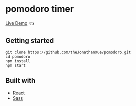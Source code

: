 # pomodoro timer

[Live Demo](https://thejonathanxue.github.io/pomodoro) :point_left:

## Getting started

```
git clone https://github.com/theJonathanXue/pomodoro.git
cd pomodoro
npm install
npm start
```

## Built with

- [React](https://reactjs.org/)
- [Sass](https://sass-lang.com/)
